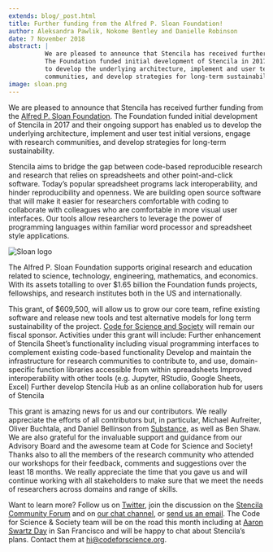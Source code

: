 ```yaml
---
extends: blog/_post.html
title: Further funding from the Alfred P. Sloan Foundation!
author: Aleksandra Pawlik, Nokome Bentley and Danielle Robinson
date: 7 November 2018
abstract: |
          We are pleased to announce that Stencila has received further funding from the Alfred P. Sloan Foundation. 
          The Foundation funded initial development of Stencila in 2017 and their ongoing support has enabled us
          to develop the underlying architecture, implement and user test initial versions, engage with research 
          communities, and develop strategies for long-term sustainability.
image: sloan.png
---
```


We are pleased to announce that Stencila has received further funding from the [Alfred P. Sloan Foundation](https://sloan.org/). The Foundation funded initial development of Stencila in 2017 and their ongoing support has enabled us to develop the underlying architecture, implement and user test initial versions, engage with research communities, and develop strategies for long-term sustainability.

Stencila aims to bridge the gap between code-based reproducible research and research that relies on spreadsheets and other point-and-click software. Today’s popular spreadsheet programs lack interoperability, and hinder reproducibility and openness. We are building open source software that will make it easier for researchers comfortable with coding to collaborate with colleagues who are comfortable in more visual user interfaces. Our tools allow researchers to leverage the power of programming languages within familiar word processor and spreadsheet style applications.

![Sloan logo](https://github.com/stencila/website/blob/master/src/img/sloan.png)

The Alfred P. Sloan Foundation supports original research and education related to science, technology, engineering, mathematics, and economics. With its assets totalling to over $1.65 billion the Foundation funds projects, fellowships, and research institutes both in the US and internationally.

This grant, of $609,500, will allow us to grow our core team, refine existing software and release new tools and test alternative models for long term sustainability of the project. [Code for Science and Society](codeforscience.org) will remain our fiscal sponsor. Activities under this grant will include:
Further enhancement of Stencila Sheet’s functionality including visual programming interfaces to complement existing code-based functionality
Develop and maintain the infrastructure for research communities to contribute to, and use, domain-specific function libraries accessible from within spreadsheets
Improved interoperability with other tools (e.g. Jupyter, RStudio, Google Sheets, Excel) 
Further develop Stencila Hub as an online collaboration hub for users of Stencila

This grant is amazing news for us and our contributors. We really appreciate the efforts of all contributors but, in particular, Michael Aufreiter, Oliver Buchtala, and Daniel Bellinson from [Substance](http://substance.io/), as well as Ben Shaw. We are also grateful for the invaluable support and guidance from our Advisory Board and the awesome team at Code for Science and Society! Thanks also to all the members of the research community who attended our workshops for their feedback, comments and suggestions over the least 18 months. We really appreciate the time that you gave us and will continue working with all stakeholders to make sure that we meet the needs of researchers across domains and range of skills. 

Want to learn more? Follow us on [Twitter](https://twitter.com/stencila), join the discussion on the [Stencila Community Forum](https://community.stenci.la/) and on [our chat channel](https://gitter.im/stencila/stencila), or [send us an email](mailto:hello@stenci.la). The Code for Science & Society team will be on the road this month including at [Aaron Swartz Day](https://www.aaronswartzday.org/) in San Francisco and will be happy to chat about Stencila’s plans. Contact them at hi@codeforscience.org.
